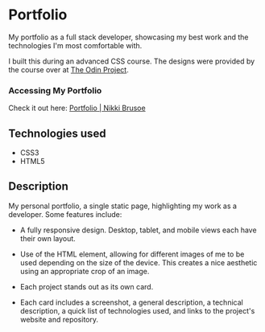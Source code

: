 # Portfolio

My portfolio as a full stack developer, showcasing my best work and the technologies I'm most comfortable with. 

I built this during an advanced CSS course. The designs were provided by the course over at [The Odin Project](https://www.theodinproject.com/lessons/advanced-html-and-css-personal-portfolio).


### Accessing My Portfolio

Check it out here: [Portfolio | Nikki Brusoe](https://www.nikkibrusoe.com)


## Technologies used

* CSS3
* HTML5


## Description

My personal portfolio, a single static page, highlighting my work as a developer. Some features include:

* A fully responsive design. Desktop, tablet, and mobile views each have their own layout.

* Use of the HTML <Picture> element, allowing for different images of me to be used depending on the size of the device. This creates a nice aesthetic using an appropriate crop of an image.

* Each project stands out as its own card.

* Each card includes a screenshot, a general description, a technical description, a quick list of technologies used, and links to the project's website and repository.


